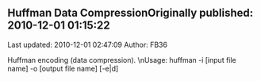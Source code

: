 ## Huffman Data CompressionOriginally published: 2010-12-01 01:15:22 
Last updated: 2010-12-01 02:47:09 
Author: FB36  
 
Huffman encoding (data compression).\nUsage: huffman -i [input file name] -o [output file name] [-e|d]